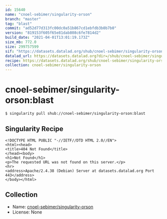 ```yaml
---
id: 15640
name: "cnoel-sebimer/singularity-orson"
branch: "master"
tag: "blast"
commit: "ad52d77d313fc00dc0a51b867cd1ebfdb3b0b7b0"
version: "819153f605f65e81dab808c6fe7814d2"
build_date: "2021-04-01T13:01:19.173Z"
size_mb: 772.0
size: 299757599
sif: "https://datasets.datalad.org/shub/cnoel-sebimer/singularity-orson/blast/2021-04-01-ad52d77d-819153f6/819153f605f65e81dab808c6fe7814d2.sif"
datalad_url: https://datasets.datalad.org?dir=/shub/cnoel-sebimer/singularity-orson/blast/2021-04-01-ad52d77d-819153f6/
recipe: https://datasets.datalad.org/shub/cnoel-sebimer/singularity-orson/blast/2021-04-01-ad52d77d-819153f6/Singularity
collection: cnoel-sebimer/singularity-orson
---
```


# cnoel-sebimer/singularity-orson:blast

```bash
$ singularity pull shub://cnoel-sebimer/singularity-orson:blast
```

## Singularity Recipe

```singularity
<!DOCTYPE HTML PUBLIC "-//IETF//DTD HTML 2.0//EN">
<html><head>
<title>404 Not Found</title>
</head><body>
<h1>Not Found</h1>
<p>The requested URL was not found on this server.</p>
<hr>
<address>Apache/2.4.38 (Debian) Server at datasets.datalad.org Port 443</address>
</body></html>
```

## Collection

 - Name: [cnoel-sebimer/singularity-orson](https://github.com/cnoel-sebimer/singularity-orson)
 - License: None

